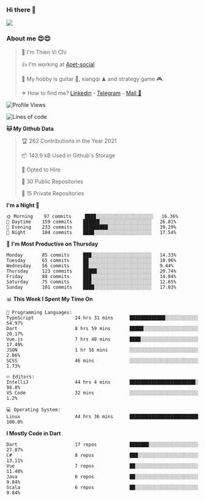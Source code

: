 ### Hi there 👋
![](https://media1.tenor.com/images/9aa4aee77151757a310fcdb4b8fd2a0a/tenor.gif?itemid=12671405)

### About me 😍😍

> 🙎 I'm Thien Vi Chi
> 
> 👍 I'm working at [4pet-social](https://github.com/4pet-social)
>
> 🥞 My hobby is guitar 🎸, xiangqi ♟ and strategy game 🎮.
> 
> ✈ How to find me? [Linkedin](https://www.linkedin.com/in/tvc12/) - [Telegram](https://t.me/yeutham212) - [Mail 📧](mailto:meomeocf98@gmail.com)
> 

<!--START_SECTION:waka-->
![Profile Views](http://img.shields.io/badge/Profile%20Views-3-blue)

![Lines of code](https://img.shields.io/badge/From%20Hello%20World%20I%27ve%20Written-731303%20lines%20of%20code-blue)

**🐱 My Github Data** 

> 🏆 262 Contributions in the Year 2021
 > 
> 📦 143.9 kB Used in Github's Storage 
 > 
> 💼 Opted to Hire
 > 
> 📜 30 Public Repositories 
 > 
> 🔑 15 Private Repositories  
 > 
**I'm a Night 🦉** 

```text
🌞 Morning    97 commits     ████░░░░░░░░░░░░░░░░░░░░░   16.36% 
🌆 Daytime    159 commits    ██████░░░░░░░░░░░░░░░░░░░   26.81% 
🌃 Evening    233 commits    █████████░░░░░░░░░░░░░░░░   39.29% 
🌙 Night      104 commits    ████░░░░░░░░░░░░░░░░░░░░░   17.54%

```
📅 **I'm Most Productive on Thursday** 

```text
Monday       85 commits     ███░░░░░░░░░░░░░░░░░░░░░░   14.33% 
Tuesday      65 commits     ██░░░░░░░░░░░░░░░░░░░░░░░   10.96% 
Wednesday    56 commits     ██░░░░░░░░░░░░░░░░░░░░░░░   9.44% 
Thursday     123 commits    █████░░░░░░░░░░░░░░░░░░░░   20.74% 
Friday       88 commits     ███░░░░░░░░░░░░░░░░░░░░░░   14.84% 
Saturday     75 commits     ███░░░░░░░░░░░░░░░░░░░░░░   12.65% 
Sunday       101 commits    ████░░░░░░░░░░░░░░░░░░░░░   17.03%

```


📊 **This Week I Spent My Time On** 

```text
💬 Programming Languages: 
TypeScript               24 hrs 31 mins      █████████████░░░░░░░░░░░░   54.97% 
Dart                     8 hrs 59 mins       █████░░░░░░░░░░░░░░░░░░░░   20.17% 
Vue.js                   7 hrs 48 mins       ████░░░░░░░░░░░░░░░░░░░░░   17.49% 
JSON                     1 hr 16 mins        ░░░░░░░░░░░░░░░░░░░░░░░░░   2.86% 
SCSS                     46 mins             ░░░░░░░░░░░░░░░░░░░░░░░░░   1.73%

🔥 Editors: 
IntelliJ                 44 hrs 4 mins       ████████████████████████░   98.8% 
VS Code                  32 mins             ░░░░░░░░░░░░░░░░░░░░░░░░░   1.2%

💻 Operating System: 
Linux                    44 hrs 36 mins      █████████████████████████   100.0%

```

**I Mostly Code in Dart** 

```text
Dart                     17 repos            ███████░░░░░░░░░░░░░░░░░░   27.87% 
C#                       8 repos             ███░░░░░░░░░░░░░░░░░░░░░░   13.11% 
Vue                      7 repos             ██░░░░░░░░░░░░░░░░░░░░░░░   11.48% 
Java                     6 repos             ██░░░░░░░░░░░░░░░░░░░░░░░   9.84% 
Scala                    6 repos             ██░░░░░░░░░░░░░░░░░░░░░░░   9.84%

```



<!--END_SECTION:waka-->